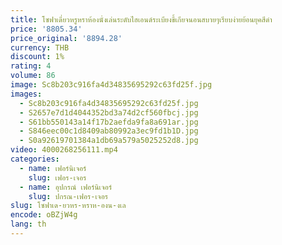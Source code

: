```yaml
---
title: โซฟาเดี่ยวหรูหราห้องนั่งเล่นระดับไฮเอนด์ระเบียงขี้เกียจนอนสบายๆเรียบง่ายย้อนยุคสีดํา
price: '8805.34'
price_original: '8894.28'
currency: THB
discount: 1%
rating: 4
volume: 86
image: Sc8b203c916fa4d34835695292c63fd25f.jpg
images:
  - Sc8b203c916fa4d34835695292c63fd25f.jpg
  - S2657e7d1d4044352bd3a74d2cf560fbcj.jpg
  - S61bb550143a14f17b2aefda9fa8a691ar.jpg
  - S846eec00c1d8409ab80992a3ec9fd1b1D.jpg
  - S0a92619701384a1db69a579a5025252d8.jpg
video: 4000268256111.mp4
categories:
  - name: เฟอร์นิเจอร์
    slug: เฟอร-เจอร
  - name: อุปกรณ์ เฟอร์นิเจอร์
    slug: ปกรณ-เฟอร-เจอร
slug: โซฟาเด-ยวหร-หราห-องน-งเล
encode: oBZjW4g
lang: th
---
```

  